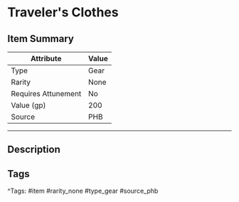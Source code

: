 # Traveler's Clothes

## Item Summary

| Attribute            | Value                        |
|----------------------|------------------------------|
| Type                 | Gear |
| Rarity               | None             |
| Requires Attunement  | No                |
| Value (gp)           | 200    |
| Source               | PHB |

---

## Description



## Tags

^Tags: #item #rarity_none #type_gear #source_phb